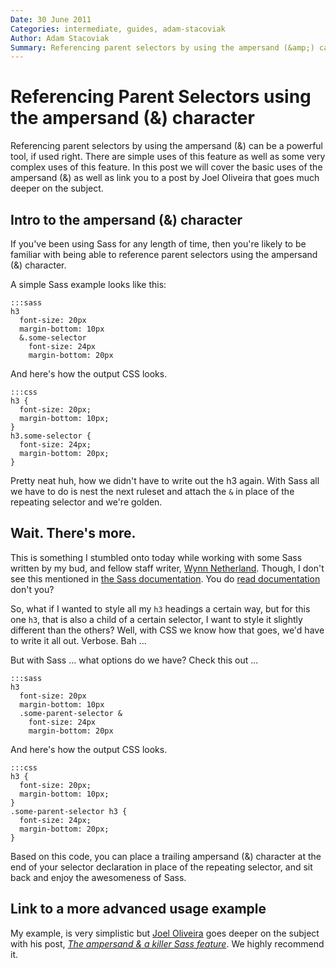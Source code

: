 ```yaml
---
Date: 30 June 2011
Categories: intermediate, guides, adam-stacoviak
Author: Adam Stacoviak
Summary: Referencing parent selectors by using the ampersand (&amp;) can be a powerful tool, if used right. There are simple uses of this feature as well as some very complex uses of this feature. In this post we will cover the basic uses of the ampersand (&amp;) as well as link you to a post by Joel Oliveira that goes much deeper on the subject.
---
```


# Referencing Parent Selectors using the ampersand (&amp;) character

Referencing parent selectors by using the ampersand (&amp;) can be a powerful tool, if used right. There are simple uses of this feature as well as some very complex uses of this feature. In this post we will cover the basic uses of the ampersand (&amp;) as well as link you to a post by Joel Oliveira that goes much deeper on the subject.

## Intro to the ampersand (&) character

If you've been using Sass for any length of time, then you're likely to be familiar with being able to reference parent selectors using the ampersand (&amp;) character.

A simple Sass example looks like this:

    :::sass
    h3
      font-size: 20px
      margin-bottom: 10px
      &.some-selector
        font-size: 24px
        margin-bottom: 20px

And here's how the output CSS looks.

    :::css
    h3 {
      font-size: 20px;
      margin-bottom: 10px;
    }
    h3.some-selector {
      font-size: 24px;
      margin-bottom: 20px;
    }

Pretty neat huh, how we didn't have to write out the h3 again. With Sass all we have to do is nest the next ruleset and attach the `&` in place of the repeating selector and we're golden.

## Wait. There's more.

This is something I stumbled onto today while working with some Sass written by my bud, and fellow staff writer, [Wynn Netherland](http://wynnnetherland.com/). Though, I don't see this mentioned in [the Sass documentation](http://sass-lang.com/docs/yardoc/file.SASS_REFERENCE.html#referencing_parent_selectors_). You do [read documentation](http://en.wikipedia.org/wiki/RTFM) don't you?

So, what if I wanted to style all my `h3` headings a certain way, but for this one `h3`, that is also a child of a certain selector, I want to style it slightly different than the others? Well, with CSS we know how that goes, we'd have to write it all out. Verbose. Bah ...

But with Sass ... what options do we have? Check this out ...

    :::sass
    h3
      font-size: 20px
      margin-bottom: 10px
      .some-parent-selector &
        font-size: 24px
        margin-bottom: 20px

And here's how the output CSS looks.

    :::css
    h3 {
      font-size: 20px;
      margin-bottom: 10px;
    }
    .some-parent-selector h3 {
      font-size: 24px;
      margin-bottom: 20px;
    }

Based on this code, you can place a trailing ampersand (&amp;) character at the end of your selector declaration in place of the repeating selector, and sit back and enjoy the awesomeness of Sass.

## Link to a more advanced usage example

My example, is very simplistic but [Joel Oliveira](https://twitter.com/jayroh) goes deeper on the subject with his post, [_The ampersand &amp; a killer Sass feature_](http://joeloliveira.com/2011/06/28/the-ampersand-a-killer-sass-feature/). We highly recommend it.
